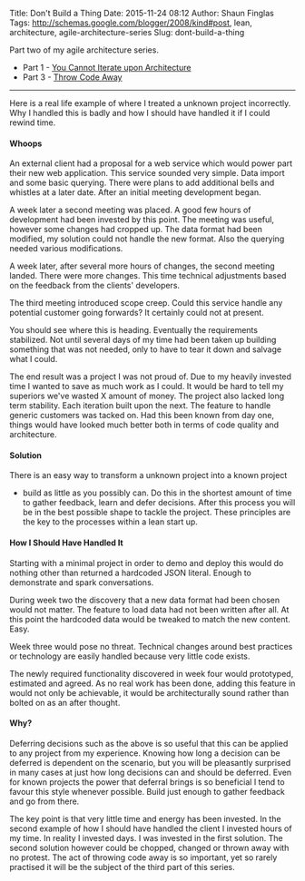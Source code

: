 Title: Don't Build a Thing
Date: 2015-11-24 08:12
Author: Shaun Finglas
Tags: http://schemas.google.com/blogger/2008/kind#post, lean, architecture, agile-architecture-series
Slug: dont-build-a-thing

Part two of my agile architecture series.

-   Part 1 - [You Cannot Iterate upon
    Architecture](http://blog.shaunfinglas.co.uk/2015/11/you-cannot-iterate-upon-architecture.html)
-   Part 3 - [Throw Code
    Away](http://blog.shaunfinglas.co.uk/2015/11/throw-code-away.html)

------------------------------------------------------------------------

Here is a real life example of where I treated a unknown project
incorrectly. Why I handled this is badly and how I should have handled
it if I could rewind time.

#### Whoops

An external client had a proposal for a web service which would power
part their new web application. This service sounded very simple. Data
import and some basic querying. There were plans to add additional bells
and whistles at a later date. After an initial meeting development
began.

A week later a second meeting was placed. A good few hours of
development had been invested by this point. The meeting was useful,
however some changes had cropped up. The data format had been modified,
my solution could not handle the new format. Also the querying needed
various modifications.

A week later, after several more hours of changes, the second meeting
landed. There were more changes. This time technical adjustments based
on the feedback from the clients' developers.

The third meeting introduced scope creep. Could this service handle any
potential customer going forwards? It certainly could not at present.

You should see where this is heading. Eventually the requirements
stabilized. Not until several days of my time had been taken up building
something that was not needed, only to have to tear it down and salvage
what I could.

The end result was a project I was not proud of. Due to my heavily
invested time I wanted to save as much work as I could. It would be hard
to tell my superiors we've wasted X amount of money. The project also
lacked long term stability. Each iteration built upon the next. The
feature to handle generic customers was tacked on. Had this been known
from day one, things would have looked much better both in terms of code
quality and architecture.

#### Solution

There is an easy way to transform a unknown project into a known project
- build as little as you possibly can. Do this in the shortest amount of
time to gather feedback, learn and defer decisions. After this process
you will be in the best possible shape to tackle the project. These
principles are the key to the processes within a lean start up.

#### How I Should Have Handled It

Starting with a minimal project in order to demo and deploy this would
do nothing other than returned a hardcoded JSON literal. Enough to
demonstrate and spark conversations.

During week two the discovery that a new data format had been chosen
would not matter. The feature to load data had not been written after
all. At this point the hardcoded data would be tweaked to match the new
content. Easy.

Week three would pose no threat. Technical changes around best practices
or technology are easily handled because very little code exists.

The newly required functionality discovered in week four would
prototyped, estimated and agreed. As no real work has been done, adding
this feature in would not only be achievable, it would be
architecturally sound rather than bolted on as an after thought.

#### Why?

Deferring decisions such as the above is so useful that this can be
applied to any project from my experience. Knowing how long a decision
can be deferred is dependent on the scenario, but you will be pleasantly
surprised in many cases at just how long decisions can and should be
deferred. Even for known projects the power that deferral brings is so
beneficial I tend to favour this style whenever possible. Build just
enough to gather feedback and go from there.

The key point is that very little time and energy has been invested. In
the second example of how I should have handled the client I invested
hours of my time. In reality I invested days. I was invested in the
first solution. The second solution however could be chopped, changed or
thrown away with no protest. The act of throwing code away is so
important, yet so rarely practised it will be the subject of the third
part of this series.

</p>


